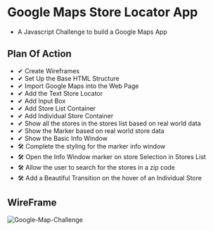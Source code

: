 # Google Maps Store Locator App

- A Javascript Challenge to build a Google Maps App

## Plan Of Action

- ✔ Create Wireframes
- ✔ Set Up the Base HTML Structure
- ✔ Import Google Maps into the Web Page
- ✔ Add the Text Store Locator
- ✔ Add Input Box
- ✔ Add Store List Container
- ✔ Add Individual Store Container
- ✔ Show all the stores in the stores list based on real world data
- ✔ Show the Marker based on real world store data
- ✔ Show the Basic Info Window
- 🛠 Complete the styling for the marker info window
- 🛠 Open the Info Window marker on store Selection in Stores List
- 🛠 Allow the user to search for the stores in a zip code
- 🛠 Add a Beautiful Transition on the hover of an Individual Store

## WireFrame

![Google-Map-Challenge](https://user-images.githubusercontent.com/46846821/78717582-428fb600-793a-11ea-844c-02c3f401bb5e.png)
